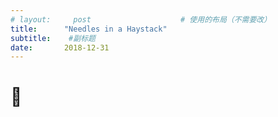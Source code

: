 ```yaml
---
# layout:     post                    # 使用的布局（不需要改）
title:      "Needles in a Haystack" 
subtitle:    #副标题
date:       2018-12-31             
---
```


# 🍛
